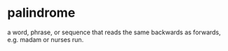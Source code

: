 # palindrome

a word, phrase, or sequence that reads the same backwards as forwards, e.g. madam or nurses run.


